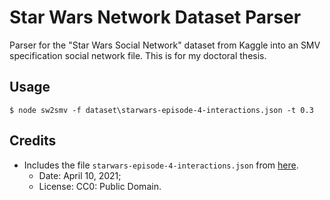 # Star Wars Network Dataset Parser

Parser for the "Star Wars Social Network" dataset from Kaggle into an SMV specification social network file. This is for my doctoral thesis.

## Usage

```console
$ node sw2smv -f dataset\starwars-episode-4-interactions.json -t 0.3
```

## Credits

- Includes the file `starwars-episode-4-interactions.json` from [here](https://www.kaggle.com/ruchi798/star-wars).
  - Date: April 10, 2021;
  - License: CC0: Public Domain.
